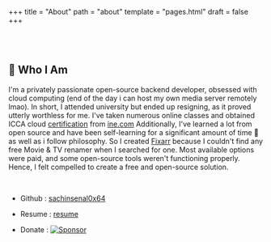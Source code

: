 +++
title = "About"
path = "about"
template = "pages.html"
draft = false
+++
<br>
<div align="center">
<a href="https://en.wikipedia.org/wiki/Diogenes" target="_blank" aria-label="Minimalism"><img src="https://sachinsenal0x64.github.io/picx-images-hosting/1701343027123.34vfgcv5fmrk.webp" alt="Diogenes livin in a barrel" style="visibility: hidden;" onload="this.style.visibility = 'visible'; this.style.opacity = 1;"/></a>
</div>
<br>

## 👤 Who I Am

I'm a privately passionate open-source backend developer, obsessed with cloud computing (end of the day i can host my own media server remotely lmao). In short, I attended university but ended up resigning, as it proved utterly worthless for me. I've taken numerous online classes and obtained ICCA cloud [certification](https://certs.ine.com/7bb6bdb9-d509-4ab9-a46a-0143271d89b6) from [ine.com](https://www.ine.com) Additionally, I've learned a lot from open source and have been self-learning for a significant amount of time 📖 as well as i follow philosophy. So I created [Fixarr](https://github.com/sachinsenal0x64/FIXARR) because I couldn't find any free Movie & TV renamer when I searched for one. Most available options were paid, and some open-source tools weren't functioning properly. Hence, I felt compelled to create a free and open-source solution.

<br>

- Github : [sachinsenal0x64](https://github.com/sachinsenal0x64)
- Resume : [resume](https://index.401658.xyz/Sachin-Senal-Resume-V3.pdf)
  
- Donate : [![Sponsor](https://img.shields.io/badge/Github%20Sponsor-30363d?logo=githubsponsors&logoColor=EA4AAA&style=flat)](https://github.com/sponsors/sachinsenal0x64)

